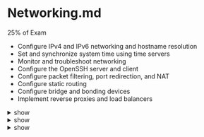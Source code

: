 # Networking.md
25% of Exam

- Configure IPv4 and IPv6 networking and hostname resolution
- Set and synchronize system time using time servers
- Monitor and troubleshoot networking
- Configure the OpenSSH server and client
- Configure packet filtering, port redirection, and NAT
- Configure static routing
- Configure bridge and bonding devices
- Implement reverse proxies and load balancers



<details><summary>show</summary>
<p>
  
```bash
ip a

ip route show

sudo ss -tlnp | grep :22

sudo netstat -tlnp | grep 53

sudo netstat -tlnp | grep 8080

sudo vi /etc/hosts
8.8.8.8         example.com

sudo ip a add 192.168.9.3/24 dev eth1

sudo vim 99-custom.yaml

network:
  version: 2
  ethernets:
    enp6s0:
      dhcp4: false
      dhcp6: false
      addresses:
        - 10.0.10.5/24

sudo chmod 600 /etc/netplan/99-custom.yaml

sudo netplan apply

sudo netplan try
and click enter button

sudo netplan apply

ip a | grep enp6s0



sudo ip route show > route.txt
sudo ip r > route.txt

ss -tlnp

sudo netstat -tulpn | grep LISTEN


sudo vim /etc/systemd/resolved.conf
#DNS --> DNS=8.8.8.8
```

</p>
</details>



<details><summary>show</summary>
<p>
  
```bash
# https://www.digitalocean.com/community/tutorials/how-to-setup-a-firewall-with-ufw-on-an-ubuntu-and-debian-cloud-server

sudo ufw status numbered 

sudo ufw allow from 207.45.232.181

sudo ufw allow from 10.11.12.0/24

sudo ufw status numbered
sudo ufw delete 5
sudo ufw insert 1 deny from 10.0.0.19
```

</p>
</details>



<details><summary>show</summary>
<p>
  
```bash
cat /etc/ssh/sshd_config


sudo vi /etc/ssh/sshd_config
PasswordAuthentication no
sudo systemctl restart sshd

sudo apt install squid -y
sudo systemctl start squid

sudo vi /etc/squid/squid.conf
http_access deny localnet

sudo vi /etc/squid/squid.conf
acl vpn src 203.0.110.5
http_access allow vpn
# allow before http_access deny otherwise it won’t work

sudo vi /etc/ssh/sshd_config
#AddressFamily any
AddressFamily inet

sudo vi /etc/squid/squid.conf
http_access allow external

sudo vi /etc/squid/squid.conf
acl facebook dstdomain .facebook.com
http_access deny facebook

sudo vi /etc/ssh/sshd_config
PasswordAuthentication yes
PermitRootLogin no
sudo systemctl restart sshd
```

</p>
</details>
